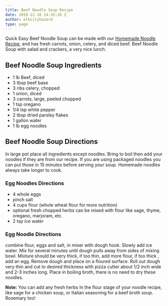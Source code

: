 ```yaml
---
title: Beef Noodle Soup Recipe
date: 2019-12-16 14:35:26 Z
author: elkcityhazard
type: page
---
```


Quick Easy Beef Noodle Soup can be made with our [Homemade Noodle Recipe][1], and has fresh carrots, onion, celery, and diced beef. Beef Noodle Soup with salad and crackers, a very nice lunch.

## Beef Noodle Soup Ingredients

  * 1 lb Beef, diced
  * 3 tbsp beef base
  * 3 ribs celery, chopped
  * 1 onion, diced
  * 3 carrots, large, peeled chopped
  * 1 tsp oregano
  * 1/4 tsp white pepper
  * 2 tbsp dried parsley flakes
  * 1 gallon water
  * 1 lb egg noodles

## Beef Noodle Soup Directions

In large pot place all ingredients except noodles. Bring to boil then add your noodles if they are from our recipe. If you are using packaged noodles you can put those in 15 minutes before serving your soup. Homemade noodles always take longer to cook.

### Egg Noodles Directions

  * 4 whole eggs
  * pinch salt
  * 4 cups flour (whole wheat flour for more nutrition)
  * optional fresh chopped herbs can be mixed with flour like sage, thyme, oregano, marjoram, etc.
  * 2 tsp ice water</li> 

### Egg Noodle Directions

combine flour, eggs and salt, in mixer with dough hook. Slowly add ice water. Mix for several minutes until dough pulls away from sides of mixing bowl. Mixture should be very thick, if too thin, add more flour, if too thick , add an egg. Remove dough and place on a floured surface. Roll out dough very thin and cut to desired thickness with pizza cutter about 1/2 inch wide and 2-3 inches long. Place in boiling broth, there is no need to dry these noodles.

**Note:** You can add any fresh herbs In the flour stage of your noodle recipe, like sage for a chicken soup, or Italian seasoning for a beef broth soup. Rosemary too!

 [1]: /wordpress/chef-franks-seasoning-recipes/quick-and-easy-egg-noodle-recipe/